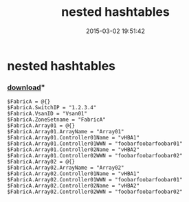 ﻿---
pid:            5762
parent:         0
children:       
poster:         smaug9
title:          nested hashtables
date:           2015-03-02 19:51:42
format:         posh
---

# nested hashtables

### [download](5762.ps1)"



```posh
$FabricA = @{}
$FabricA.SwitchIP = "1.2.3.4"
$FabricA.VsanID = "Vsan01"
$FabricA.ZoneSetname = "FabricA"
$FabricA.Array01 = @{}
$FabricA.Array01.ArrayName = "Array01"
$FabricA.Array01.Controller01Name = "vHBA1"
$FabricA.Array01.Controller01WWN = "foobarfoobarfoobar01"
$FabricA.Array01.Controller02Name = "vHBA2"
$FabricA.Array01.Controller02WWN = "foobarfoobarfoobar02"
$FabricA.Array02 = @{}
$FabricA.Array02.ArrayName = "Array02"
$FabricA.Array02.Controller01Name = "vHBA1"
$FabricA.Array02.Controller01WWN = "foobarfoobarfoobar01"
$FabricA.Array02.Controller02Name = "vHBA2"
$FabricA.Array02.Controller02WWN = "foobarfoobarfoobar02"
```
